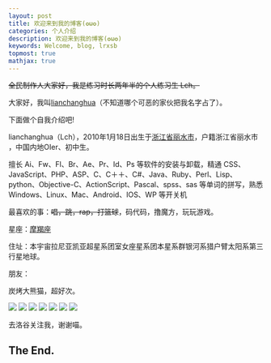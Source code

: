 ```yaml
---
layout: post
title: 欢迎来到我的博客(✪ω✪)
categories: 个人介绍
description: 欢迎来到我的博客(✪ω✪)
keywords: Welcome, blog, lrxsb
topmost: true
mathjax: true
---
```


~~全民制作人大家好，我是练习时长两年半的个人练习生 Lch。~~

大家好，我叫[lianchanghua](https://www.luogu.com.cn/user/564475)（不知道哪个可恶的家伙把我名字占了）。

下面做个自我介绍吧!

lianchanghua（Lch），2010年1月18日出生于[浙江省丽水市](https://baike.baidu.com/item/%E4%B8%BD%E6%B0%B4%E5%B8%82/2713089?fromtitle=%E6%B5%99%E6%B1%9F%E4%B8%BD%E6%B0%B4&fromid=8511762&fromModule=lemma_search-box)，户籍浙江省丽水市 ，中国内地OIer、初中生。

擅长 Ai、Fw、Fl、Br、Ae、Pr、Id、Ps 等软件的安装与卸载，精通 CSS、JavaScript、PHP、ASP、C、C＋＋、C#、Java、Ruby、Perl、Lisp、python、Objective-C、ActionScript、Pascal、spss、sas 等单词的拼写，熟悉 Windows、Linux、Mac、Android、IOS、WP 等开关机

最喜欢的事：~~唱，跳，rap，打篮球~~，码代码，撸魔方，玩玩游戏。

星座：[摩羯座](https://m.xzw.com/astro/capricorn/?appid=bds)

住址：本宇宙拉尼亚凯亚超星系团室女座星系团本星系群银河系猎户臂太阳系第三行星地球。

朋友：

炭烤大熊猫，超好次。

[![](https://cdn.luogu.com.cn/upload/usericon/778235.png)](https://www.luogu.com.cn/user/778235)
[![](https://cdn.luogu.com.cn/upload/usericon/767295.png)](https://www.luogu.com.cn/user/767295)
[![](https://cdn.luogu.com.cn/upload/usericon/553478.png)](https://www.luogu.com.cn/user/553478)
[![](https://cdn.luogu.com.cn/upload/usericon/782094.png)](https://www.luogu.com.cn/user/782094)
[![](https://cdn.luogu.com.cn/upload/usericon/885434.png)](https://www.luogu.com.cn/user/885434)
[![](https://cdn.luogu.com.cn/upload/usericon/884642.png)](https://www.luogu.com.cn/user/884642)
[![](https://cdn.luogu.com.cn/upload/usericon/890467.png)](https://www.luogu.com.cn/user/890467)

去洛谷关注我，谢谢喵。

## The End.


